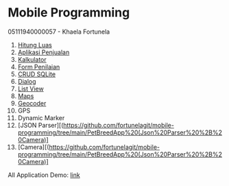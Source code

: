 # Mobile Programming

05111940000057 - Khaela Fortunela

1. [Hitung Luas](https://github.com/fortunelagit/mobile-programming/tree/main/Hitung%20Luas)
2. [Aplikasi Penjualan](https://github.com/fortunelagit/mobile-programming/tree/main/Aplikasi%20Penjualan)
3. [Kalkulator](https://github.com/fortunelagit/mobile-programming/tree/main/Kalkulator)
4. [Form Penilaian](https://github.com/fortunelagit/mobile-programming/tree/main/Form%20Penilaian%20%2B%20CRUD%20SQLite)
5. [CRUD SQLite](https://github.com/fortunelagit/mobile-programming/tree/main/Form%20Penilaian%20%2B%20CRUD%20SQLite)
6. [Dialog](https://github.com/fortunelagit/mobile-programming/tree/main/Dialog%20%2B%20ListView)
7. [List View](https://github.com/fortunelagit/mobile-programming/tree/main/Dialog%20%2B%20ListView)
8. [Maps](https://github.com/fortunelagit/mobile-programming/tree/main/Maps_Geocoder)
9. [Geocoder](https://github.com/fortunelagit/mobile-programming/tree/main/Maps_Geocoder)
10. GPS
11. Dynamic Marker
12. [JSON Parser][(https://github.com/fortunelagit/mobile-programming/tree/main/PetBreedApp%20(Json%20Parser%20%2B%20Camera)]
13. [Camera][(https://github.com/fortunelagit/mobile-programming/tree/main/PetBreedApp%20(Json%20Parser%20%2B%20Camera)]

All Application Demo: [link](https://drive.google.com/drive/folders/11KxdTUK1Df32SivQ0GVeHK-LftlaxcPW)


